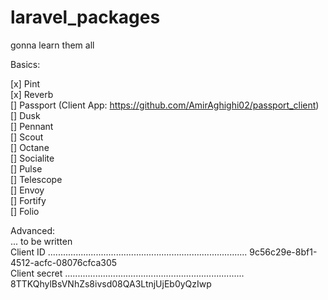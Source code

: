 # laravel_packages
gonna learn them all

Basics: <br/>

[x] Pint <br/>
[x] Reverb <br/>
[] Passport (Client App: https://github.com/AmirAghighi02/passport_client) <br/>
[] Dusk <br/>
[] Pennant <br/>
[] Scout <br/>
[] Octane <br/>
[] Socialite <br/>
[] Pulse <br/>
[] Telescope <br/>
[] Envoy <br/>
[] Fortify <br/>
[] Folio <br/>

Advanced: <br/>
... to be written <br/>
Client ID ............................................................................... 9c56c29e-8bf1-4512-acfc-08076cfca305  
Client secret ....................................................................... 8TTKQhylBsVNhZs8ivsd08QA3LtnjUjEb0yQzIwp
